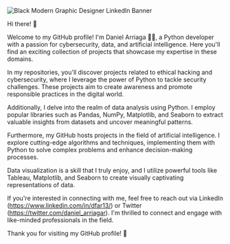
![Black Modern Graphic Designer LinkedIn Banner](https://github.com/dfarpy/dfarpy/assets/118485803/eda15617-08dc-457d-ab93-9e332772c945)

Hi there! 👋

Welcome to my GitHub profile! I'm Daniel Arriaga 🧑‍💻, a Python developer with a passion for cybersecurity, data, and artificial intelligence. Here you'll find an exciting collection of projects that showcase my expertise in these domains.

In my repositories, you'll discover projects related to ethical hacking and cybersecurity, where I leverage the power of Python to tackle security challenges. These projects aim to create awareness and promote responsible practices in the digital world.

Additionally, I delve into the realm of data analysis using Python. I employ popular libraries such as Pandas, NumPy, Matplotlib, and Seaborn to extract valuable insights from datasets and uncover meaningful patterns.

Furthermore, my GitHub hosts projects in the field of artificial intelligence. I explore cutting-edge algorithms and techniques, implementing them with Python to solve complex problems and enhance decision-making processes.

Data visualization is a skill that I truly enjoy, and I utilize powerful tools like Tableau, Matplotlib, and Seaborn to create visually captivating representations of data.

If you're interested in connecting with me, feel free to reach out via LinkedIn (https://www.linkedin.com/in/dfar13/) or Twitter (https://twitter.com/daniel_arriagar). I'm thrilled to connect and engage with like-minded professionals in the field.

Thank you for visiting my GitHub profile! 💚
